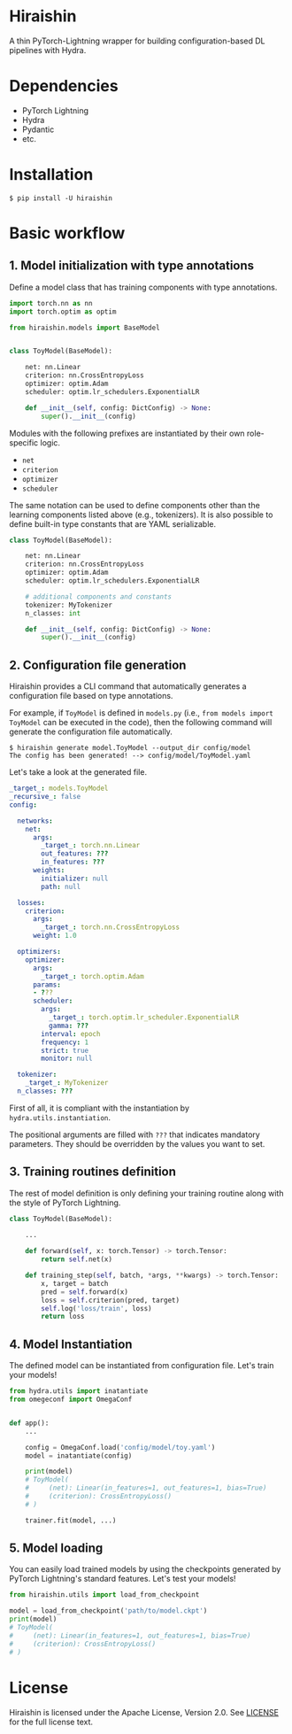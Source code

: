 # Hiraishin
A thin PyTorch-Lightning wrapper for building configuration-based DL pipelines with Hydra.

# Dependencies
- PyTorch Lightning
- Hydra
- Pydantic
- etc.

# Installation

```shell
$ pip install -U hiraishin
```

# Basic workflow
## 1. Model initialization with type annotations
Define a model class that has training components with type annotations.

```python
import torch.nn as nn
import torch.optim as optim

from hiraishin.models import BaseModel


class ToyModel(BaseModel):

    net: nn.Linear
    criterion: nn.CrossEntropyLoss
    optimizer: optim.Adam
    scheduler: optim.lr_schedulers.ExponentialLR

    def __init__(self, config: DictConfig) -> None:
        super().__init__(config)
```

Modules with the following prefixes are instantiated by their own role-specific logic.

- `net`
- `criterion`
- `optimizer`
- `scheduler`

The same notation can be used to define components other than the learning components listed above (e.g., tokenizers). It is also possible to define built-in type constants that are YAML serializable.

```python
class ToyModel(BaseModel):

    net: nn.Linear
    criterion: nn.CrossEntropyLoss
    optimizer: optim.Adam
    scheduler: optim.lr_schedulers.ExponentialLR

    # additional components and constants
    tokenizer: MyTokenizer
    n_classes: int

    def __init__(self, config: DictConfig) -> None:
        super().__init__(config)
```

## 2. Configuration file generation
Hiraishin provides a CLI command that automatically generates a configuration file based on type annotations.

For example, if `ToyModel` is defined in `models.py` (i.e., `from models import ToyModel` can be executed in the code), then the following command will generate the configuration file automatically.

```shell
$ hiraishin generate model.ToyModel --output_dir config/model
The config has been generated! --> config/model/ToyModel.yaml
```

Let's take a look at the generated file.

```yaml
_target_: models.ToyModel
_recursive_: false
config:

  networks:
    net:
      args:
        _target_: torch.nn.Linear
        out_features: ???
        in_features: ???
      weights:
        initializer: null
        path: null

  losses:
    criterion:
      args:
        _target_: torch.nn.CrossEntropyLoss
      weight: 1.0

  optimizers:
    optimizer:
      args:
        _target_: torch.optim.Adam
      params:
      - ???
      scheduler:
        args:
          _target_: torch.optim.lr_scheduler.ExponentialLR
          gamma: ???
        interval: epoch
        frequency: 1
        strict: true
        monitor: null

  tokenizer:
    _target_: MyTokenizer
  n_classes: ???

```

First of all, it is compliant with the instantiation by `hydra.utils.instantiation`.

The positional arguments are filled with `???` that indicates mandatory parameters. They should be overridden by the values you want to set.

## 3. Training routines definition
The rest of model definition is only defining your training routine along with the style of PyTorch Lightning.

```python
class ToyModel(BaseModel):
    
    ...

    def forward(self, x: torch.Tensor) -> torch.Tensor:
        return self.net(x)

    def training_step(self, batch, *args, **kwargs) -> torch.Tensor:
        x, target = batch
        pred = self.forward(x)
        loss = self.criterion(pred, target)
        self.log('loss/train', loss)
        return loss
```

## 4. Model Instantiation
The defined model can be instantiated from configuration file. Let's train your models!

```python
from hydra.utils import inatantiate
from omegeconf import OmegaConf


def app():
    ...

    config = OmegaConf.load('config/model/toy.yaml')
    model = inatantiate(config)

    print(model)
    # ToyModel(
    #     (net): Linear(in_features=1, out_features=1, bias=True)
    #     (criterion): CrossEntropyLoss()
    # )

    trainer.fit(model, ...)
```

## 5. Model loading
You can easily load trained models by using the checkpoints generated by PyTorch Lightning's standard features. Let's test your models!

```python
from hiraishin.utils import load_from_checkpoint

model = load_from_checkpoint('path/to/model.ckpt')
print(model)
# ToyModel(
#     (net): Linear(in_features=1, out_features=1, bias=True)
#     (criterion): CrossEntropyLoss()
# )
```

# License
Hiraishin is licensed under the Apache License, Version 2.0. See [LICENSE](LICENSE) for the full license text.
